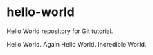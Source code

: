 # hello-world

Hello World repository for Git tutorial.

Hello World.
Again Hello World.
Incredible World.
